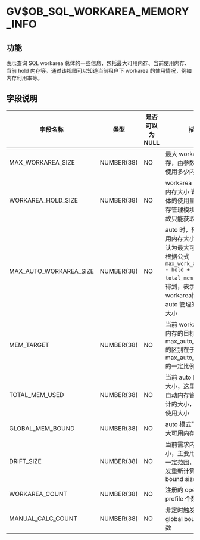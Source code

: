 GV$OB_SQL_WORKAREA_MEMORY_INFO 
===================================================



**功能** 
---------------------------

表示查询 SQL workarea 总体的一些信息，包括最大可用内存、当前使用内存、当前 hold 内存等。通过该视图可以知道当前租户下 workarea 的使用情况，例如内存利用率等。

**字段说明** 
-----------------------------



|        **字段名称**        |   **类型**   | **是否可以为 NULL** |                                                                **描述**                                                                |
|------------------------|------------|----------------|--------------------------------------------------------------------------------------------------------------------------------------|
| MAX_WORKAREA_SIZE      | NUMBER(38) | NO             | 最大 workarea 内存，由参数决定可以使用多少内存                                                                                                         |
| WORKAREA_HOLD_SIZE     | NUMBER(38) | NO             | workarea 当前 hold 内存大小 **说明**  由于具体的使用量无法从内存管理模块获取到，故只能获取 hold 值。                                     |
| MAX_AUTO_WORKAREA_SIZE | NUMBER(38) | NO             | auto 时，预计最大可用内存大小 可以简单认为最大可用内存会根据公式 `max_work_area_size - hold + total_mem_used `计算得到，表示当前workarea情况下，auto 管理的最大内存大小 |
| MEM_TARGET             | NUMBER(38) | NO             | 当前 workarea 可用内存的目标大小，与max_auto_work_area 的区别在于该值是 max_auto_work_area 的一定比例                                                          |
| TOTAL_MEM_USED         | NUMBER(38) | NO             | 当前 auto 内存的使用大小，这里是由 SQL 自动内存管理模块统计的大小，不是真正使用大小                                                                                      |
| GLOBAL_MEM_BOUND       | NUMBER(38) | NO             | auto 模式下，全局最大可用内存大小                                                                                                                  |
| DRIFT_SIZE             | NUMBER(38) | NO             | 当前需求内存变化大小，主要用来当波动一定范围，会自动触发重新计算 global bound size                                                                                   |
| WORKAREA_COUNT         | NUMBER(38) | NO             | 注册的 operator profile 个数                                                                                                              |
| MANUAL_CALC_COUNT      | NUMBER(38) | NO             | 非定时触发的计算 global bound size 次数                                                                                                        |




